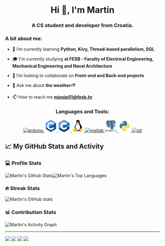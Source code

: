 
<h1 align="center">Hi 👋, I'm Martin</h1>
<h3 align="center">A CS student and developer from Croatia.</h3>


### A bit about me:
- 🌱 I’m currently learning **Python, Kivy, Thread-based parallelism, SQL**

- 🎓 I'm currently studying **at FESB - Faculty of Electrical Engineering, Mechanical Engineering and Naval Architecture**

- 👯 I’m looking to collaborate on **Front-end and Back-end projects**

- 💬 Ask me about **the weather⛅**

- 📫 How to reach me **mjosip01@fesb.hr**




<h3 align="center">Languages and Tools:</h3>
<p align="center"> <a href="https://www.arduino.cc/" target="_blank" rel="noreferrer"> <img src="https://cdn.worldvectorlogo.com/logos/arduino-1.svg" alt="arduino" width="40" height="40"/> </a> <a href="https://www.cprogramming.com/" target="_blank" rel="noreferrer"> <img src="https://raw.githubusercontent.com/devicons/devicon/master/icons/c/c-original.svg" alt="c" width="40" height="40"/> </a> <a href="https://www.w3schools.com/cpp/" target="_blank" rel="noreferrer"> <img src="https://raw.githubusercontent.com/devicons/devicon/master/icons/cplusplus/cplusplus-original.svg" alt="cplusplus" width="40" height="40"/> </a> <a href="https://www.linux.org/" target="_blank" rel="noreferrer"> <img src="https://raw.githubusercontent.com/devicons/devicon/master/icons/linux/linux-original.svg" alt="linux" width="40" height="40"/> </a> <a href="https://www.mathworks.com/" target="_blank" rel="noreferrer"> <img src="https://upload.wikimedia.org/wikipedia/commons/2/21/Matlab_Logo.png" alt="matlab" width="40" height="40"/> </a> <a href="https://www.postgresql.org" target="_blank" rel="noreferrer"> <img src="https://raw.githubusercontent.com/devicons/devicon/master/icons/postgresql/postgresql-original-wordmark.svg" alt="postgresql" width="40" height="40"/> </a> <a href="https://www.python.org" target="_blank" rel="noreferrer"> <img src="https://raw.githubusercontent.com/devicons/devicon/master/icons/python/python-original.svg" alt="python" width="40" height="40"/> </a>
<a href="https://git-scm.com/" target="_blank" rel="noreferrer"> <img src="https://www.vectorlogo.zone/logos/git-scm/git-scm-icon.svg" alt="git" width="40" height="40"/> </a> </p>



## 📈 My GitHub Stats and Activity

### 💻 Profile Stats

<img alt="Martin's Github Stats" src="https://github-readme-stats.vercel.app/api/?username=mjospovich&show_icons=true&include_all_commits=true&count_private=true&theme=react&hide_border=true&bg_color=1F222E&title_color=F85D7F&icon_color=F8D866" height="192px"/><img alt="Martin's Top Languages" src="https://github-readme-stats.vercel.app/api/top-langs/?username=mjospovich&langs_count=8&layout=compact&theme=react&hide_border=true&bg_color=1F222E&title_color=F85D7F&icon_color=F8D866" height="192px"/>


### 🔥 Streak Stats

![Martin's GitHub stats](https://github-readme-streak-stats.herokuapp.com/?user=mjospovich&theme=tokyonight)

### 📊 Contribution Stats
<img alt="Martin's Activity Graph" src="https://github-readme-activity-graph.vercel.app/graph?username=mjospovich&theme=tokyo-night&hide_border=true&area=true" />


---------------------------------
![](https://komarev.com/ghpvc/?username=mjospovich&color=blue&style=flat-square)
![](https://img.shields.io/github/followers/mjospovich?color=blue&style=flat-square)
![](https://img.shields.io/github/stars/mjospovich?color=blue&style=flat-square)
![](https://www.codewars.com/users/mjosipovich/badges/small)
